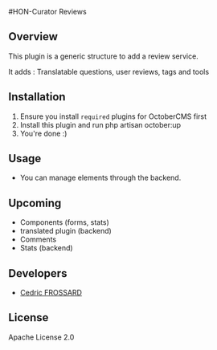 #HON-Curator Reviews

## Overview
This plugin is a generic structure to add a review service.

It adds : Translatable questions, user reviews, tags and tools

## Installation
1. Ensure you install `required` plugins for OctoberCMS first
2. Install this plugin and run
        php artisan october:up
3. You're done :)

## Usage
* You can manage elements through the backend.

## Upcoming
* Components (forms, stats)
* translated plugin (backend)
* Comments
* Stats (backend)

## Developers

* [Cedric FROSSARD](https://github.com/Adrion)

## License

Apache License 2.0